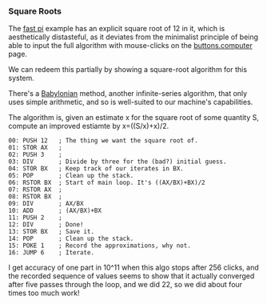 ### Square Roots

The [fast pi](fast_pi.md) example has an explicit square root of
12 in it, which is aesthetically distasteful, as it deviates from the
minimalist principle of being able to input the full algorithm
with mouse-clicks on the [buttons.computer](https://buttons.comptuer)
page.

We can redeem this partially by showing a square-root
algorithm for this system.

There's a [Babylonian](https://en.wikipedia.org/wiki/Methods_of_computing_square_roots#Babylonian_method)
method, another infinite-series algorithm, that only uses simple
arithmetic, and so is well-suited to our machine's capabilities.

The algorithm is, given an estimate x for the square root of some
quantity S, compute an improved estiamte by x=((S/x)+x)/2.


    00: PUSH 12   ; The thing we want the square root of.
    01: STOR AX   ; 
    02: PUSH 3    ;
    03: DIV       ; Divide by three for the (bad?) initial guess.
    04: STOR BX   ; Keep track of our iterates in BX.
    05: POP       ; Clean up the stack.
    06: RSTOR BX  ; Start of main loop. It's ((AX/BX)+BX)/2
    07: RSTOR AX  ; 
    08: RSTOR BX  ;
    09: DIV       ; AX/BX
    10: ADD       ; (AX/BX)+BX
    11: PUSH 2    ;
    12: DIV       ; Done!
    13: STOR BX   ; Save it.
    14: POP       ; Clean up the stack.
    15: POKE 1    ; Record the approximations, why not.
    16: JUMP 6    ; Iterate.

I get accuracy of one part in 10^11 when this algo stops after 256 clicks,
and the recorded sequence of values seems to show that it actually
converged after five passes through the loop, and we did 22, 
so we did about four times too much work!

